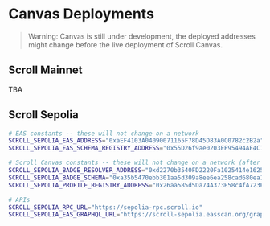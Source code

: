 # Canvas Deployments

> Warning: Canvas is still under development, the deployed addresses might change before the live deployment of Scroll Canvas.


## Scroll Mainnet

TBA


## Scroll Sepolia

```bash
# EAS constants -- these will not change on a network
SCROLL_SEPOLIA_EAS_ADDRESS="0xaEF4103A04090071165F78D45D83A0C0782c2B2a"
SCROLL_SEPOLIA_EAS_SCHEMA_REGISTRY_ADDRESS="0x55D26f9ae0203EF95494AE4C170eD35f4Cf77797"

# Scroll Canvas constants -- these will not change on a network (after the final deployment)
SCROLL_SEPOLIA_BADGE_RESOLVER_ADDRESS="0xd2270b3540FD2220Fa1025414e1625af8B0dd8f3"
SCROLL_SEPOLIA_BADGE_SCHEMA="0xa35b5470ebb301aa5d309a8ee6ea258cad680ea112c86e456d5f2254448afc74"
SCROLL_SEPOLIA_PROFILE_REGISTRY_ADDRESS="0x26aa585d5Da74A373E58c4fA723E1E1f6FD6474f"

# APIs
SCROLL_SEPOLIA_RPC_URL="https://sepolia-rpc.scroll.io"
SCROLL_SEPOLIA_EAS_GRAPHQL_URL="https://scroll-sepolia.easscan.org/graphql"
```
